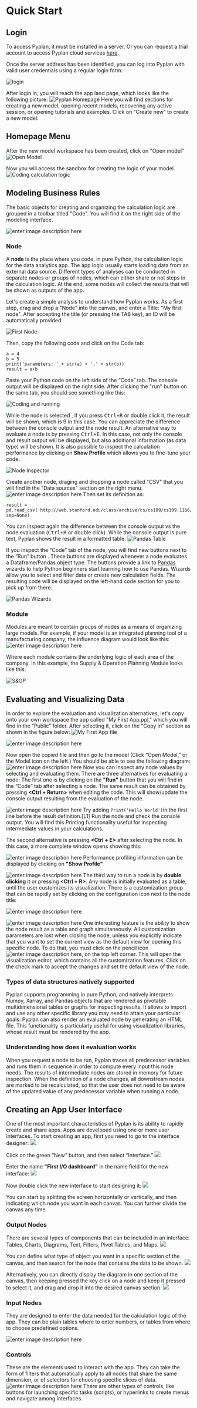 # **Quick Start**

## **Login**

To access Pyplan, it must be installed in a server. Or you can request a trial account to access Pyplan cloud services  [here](http://pyplan.com/contact/).

Once the server address has been identified, you can log into Pyplan with valid user credentials using a regular login form:

![login](http://img.pyplan.org/Quick_start_login_en.png)

After login in, you will reach the app land page, which looks like the following picture:
![Pyplan Homepage](http://img.pyplan.org/Quick_start_home1.png)
Here you will find sections for creating a new model, opening recent models, recovering any active session, or opening tutorials and examples. Click on  “Create new” to create a new model.

## **Homepage Menu**
After the new model workspace has been created, click on "Open model"
![Open Model](http://img.pyplan.org/Quick_start_open_model.png)

Now you will access the sandbox for creating the logic of your model.
![Coding calculation logic](http://img.pyplan.org/Quick_start_model_code.png)

## **Modeling Business Rules**
The basic objects for creating and organizing the calculation logic are grouped in a toolbar titled "Code". You will find it on the right side of the modeling interface.

![enter image description here](http://img.pyplan.org/Quick_start_code_comp_right.png)


### **Node**
A  **node** is the place where you code, in pure Python, the calculation logic for the data analytics app. The app logic usually starts loading data from an external data source. Different types of analyses can be conducted in separate nodes or groups of nodes, which can either share or not steps in the calculation logic. At the end, some nodes will collect the results that will be shown as outputs of the app.

Let's create a simple analysis to understand how Pyplan works. As a first step, drag and drop a "Node" into the canvas, and enter a Title: "My first node". After accepting the title (or pressing the TAB key), an ID will be automatically provided

![First Node](http://img.pyplan.org/Quick_start_first_node.png)

Then, copy the following code and click on the Code tab:

    a = 4
    b = 5
    print('parameters: ' + str(a) + ',' + str(b))
    result = a+b
  
Paste your Python code on the left side of the “Code” tab. The console output will be displayed on the right side. After clicking the "run" button on the same tab, you should see something like this:

![Coding and running](http://img.pyplan.org/Quick_start_evaluation.png)

While the node is selected , if you press <kbd>Ctrl+R</kbd> or double click it, the result will be shown, which is 9 in this case. You can appreciate the difference between the console output and the node result. An alternative way to evaluate a node is by pressing <kbd>Ctrl+E</kbd>. In this case, not only the console and result output will be displayed, but also additional information (as data type) will be shown. It is also possible to inspect the calculation performance by clicking on **Show Profile** which allows you to fine-tune your code.

![Node Inspector](http://img.pyplan.org/Quick_start_inspector.png)

Create another node, draging and dropping a node called "CSV" that you will find in the "Data sources" section on the right menu. 
![enter image description here](http://img.pyplan.org/Quick_start_csv.png)
Then set its definition as:

    result = pd.read_csv('http://web.stanford.edu/class/archive/cs/cs109/cs109.1166/stuff/titanic.csv', sep=None)
You can inspect again the difference between the console output vs the node evaluation (<kbd>Ctrl+R</kbd> or double click). While the console output is pure text, Pyplan shows the result in a formatted table.
![Pandas Table](http://img.pyplan.org/Quick_start_first_table.png)

If you inspect the “Code” tab of the node, you will find new buttons next to the “Run” button . These buttons are displayed whenever a node evaluates a Dataframe/Pandas object type. The buttons provide a link to  [Pandas](https://pandas.pydata.org/) wizards to help Python beginners start learning how to use Pandas. Wizards allow you to select and filter data or create new calculation fields. The resulting code will be displayed on the left-hand code section for you to pick up from there.

![Pandas Wizards](http://img.pyplan.org/Quick_start_wizards.png)

### **Module**
Modules are meant to contain groups of nodes as a means of organizing large models. For example, if your model is an integrated planning tool of a manufacturing company, the influence diagram would look like this:
![enter image description here](http://img.pyplan.org/Quick_start_IBP_diagram.png)

Where each module contains the underlying logic of each area of the company. In this example, the Supply & Operation Planning Module looks like this:

![S&OP](http://img.pyplan.org/Quick_start_sop.png)


## **Evaluating and Visualizing Data**
In order to explore the evaluation and visualization alternatives, let's copy onto your own workspace the app called "My First App.ppl," which you will find in the “Public” folder. After selecting it, click on the "Copy in" section as shown in the figure below:
![My First App file](http://img.pyplan.org/Quick_start_file_app_1.png)

![enter image description here](http://img.pyplan.org/Quick_start_own_ws_ad.png)

Now open the copied file and then go to the model (Click “Open Model,” or the Model icon on the left.) You should be able to see the following diagram:
![enter image description here](http://img.pyplan.org/Quick_start_mfa_model_.png)
Now you can inspect any node values by selecting and evaluating them. There are three alternatives for evaluating a node: The first one is by clicking on the  **"Run"** button that you will find in the “Code” tab after selecting a node. The same result can be obtained by  pressing **<Ctrl + Return>** when editing the code. This will show/update the console output resulting from the evaluation of the node.

![enter image description here](http://img.pyplan.org/Quick_start_eval1.png)
Try adding `Print('Hello World')`in the first line before the result definition.[L1] Run the node and check the console output. You will find this Printing functionality useful for inspecting intermediate values in your calculations.

The second alternative is pressing **<Ctrl + E>** after selecting the node. In this case, a more complete window opens showing this:

![enter image description here](http://img.pyplan.org/Quick_start_ctrl+E.png)
Performance profiling information can be displayed by clicking on **"Show Profile"**

![enter image description here](http://img.pyplan.org/Quick_start_ctrl+E+ShowProfile.png)
The third way to run a node is by  **double clicking** it or  pressing **<Ctrl + R>**. Any node is initially evaluated as a table, until the user customizes its visualization. There is a customization group that can be rapidly set by clicking on the configuration icon next to the node title:

![enter image description here](http://img.pyplan.org/Quick_start_configuration_wheel.png)

![enter image description here](http://img.pyplan.org/Quick_start_evaluate.png)
One interesting feature is the ability to show the node result as a table and graph simultaneously. All customization parameters are lost when closing the node, unless you explicitly indicate that you want to set the current view as the default view for opening this specific node. To do that, you must click on the pencil icon![enter image description here](blob:https://stackedit.io/b16f2e01-84b1-4002-bf61-4758a5a62f12), on the top left corner. This will open the visualization editor, which contains all the customization features. Click on the check mark to accept the changes and set the default view of the node.

### Types of data structures natively supported
Pyplan supports programming in pure Python, and natively interprets Numpy, Xarray, and Pandas objects that are rendered as pivotable multidimensional tables or graphs for inspecting results. It allows to import and use any other specific library you may need to attain your particular goals. Pyplan can also render an evaluated node by generating an HTML file. This functionality is particularly useful for using visualization libraries, whose result must be rendered by the app.

### Understanding how does it evaluation works
When you request a node to be run, Pyplan traces all predecessor variables and runs them in sequence in order to compute every input this node needs. The results of intermediate nodes are stored in memory for future inspection. When the definition of a node changes, all downstream nodes are marked to be recalculated, so that the user does not need to be aware of the updated value of any predecessor variable when running a node.

## **Creating an App User Interface**
One of the most important characteristics of Pyplan is its ability to rapidly create and share apps. Apps are developed using one or more user interfaces. To start creating an app, first you need to go to the interface designer:
![](http://img.pyplan.org/Quick_start_interface.png)

Click on the green “New” button, and then select “Interface.”
![](http://img.pyplan.org/Quick_start_new_interface.png)

Enter the name  **"First I/O dashboard"** in the name field for the new interface:
![](http://img.pyplan.org/Quick_start_new_interface2.png)

Now double click the new interface to start designing it:
![](http://img.pyplan.org/Quick_start_interface_design.png)

You can start by splitting the screen horizontally or vertically, and then indicating which node you want in each canvas. You can further divide the canvas any time.

### Output Nodes
There are several types of components that can be included in an interface: Tables, Charts, Diagrams, Text, Filters, Pivot Tables, and Maps. 
![](http://img.pyplan.org/Quick_start_interface_elements.png)

You can define what type of object you want in a specific section of the canvas, and then search for the node that contains the data to be shown.
![](http://img.pyplan.org/Quick_start_ins_comp.png)

Alternatively, you can directly display the diagram in one section of the canvas, then keeping pressed the **<Shift>** key 
click on a node and keep it pressed to select it, and drag and drop it into the desired canvas section.
![](http://img.pyplan.org/Quick_start_create_interface.png)


### Input Nodes
They are designed to enter the data needed for the calculation logic of the app. They can be plain tables where to enter numbers, or tables from where to choose predefined options.

![enter image description here](http://img.pyplan.org/Quick_start_inputs2.png)


### Controls
These are the elements used to interact with the app. They can take the form of filters that automatically apply to all nodes that share the same dimension, or of selectors for choosing specific slices of data.
![enter image description here](http://img.pyplan.org/Quick_start_I-O.png)
There are other types of controls, like buttons for launching specific tasks (scripts), or hyperlinks to create menus and navigate among interfaces.


<!--stackedit_data:
eyJoaXN0b3J5IjpbMjAxNTkwODA3NCwtMTgzMzQzNTM1MSw2Mj
kzODIyNTcsMTMzMDE3NTQ3MywtMzk2MDEwNTIxLC0xOTIxOTU5
ODMyLDE0MzA1NDk1MzEsOTIyNzU2NDI1LDIwODQ1NjA1NTIsMT
U0NTExMjkyNywyOTQ5NDExNDgsLTQyMTg1NjE4MiwtMTAwNjk1
MTcwNywxNDAyODExNjI3LDEyMzg3MzE3MDMsLTY3NTAxMzQ4OC
w4MjM3OTgxMTgsMTA1ODgwNDg5Myw2Nzk4OTg1MjgsLTIwNjIy
NTc4NzRdfQ==
-->